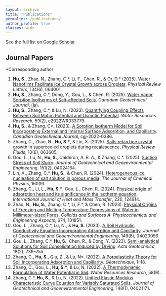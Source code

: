```yaml
---
layout: archive
title: "Publications"
permalink: /publications/
author_profile: true
classes: wide
---
```


<!--
Locate my articles on [Google Scholar](author.googlescholar), [Researchgate](https://www.researchgate.net/profile/Shaojie-Hu-3), or [ORCID](https://orcid.org/0000-0003-2730-930X).
-->

See the full list on [Google Scholar](https://scholar.google.com/citations?user=oIkHLJAAAAAJ&hl=en).


## Journal Papers

\*Corresponding author

1. **Hu, S.**, Zhao, N., Zhang, C.\*, Li, F., Chen, R., & Or, D.\* (2025). [Water Nanofilms Facilitate Ice Crystal Growth across Droplets](https://journals.aps.org/prl/abstract/10.1103/PhysRevLett.134.064001). *Physical Review Letters*, 134(6), 064001.
1. **Hu, S.**, Zhang, C.\*, Dong, Y., Gou, L., & Chen, R. (2025). [Water Vapor Sorption Isotherms of Salt-affected Soils](https://cdnsciencepub.com/doi/abs/10.1139/cgj-2024-0426). *Canadian Geotechnical Journal*, (ja).
3. **Hu, S.**, Zhang, C.\*, & Lu, N. (2023). [Quantifying Coupling Effects Between Soil Matric Potential and Osmotic Potential](https://agupubs.onlinelibrary.wiley.com/doi/10.1029/2022WR033779). *Water Resources Research*, 59(2), e2022WR033779.
4. **Hu, S.**, & Zhang, C\*. (2023). [A Sorption Isotherm Model for Soil Incorporating External and Internal Surface Adsorption, and Capillarity](https://cdnsciencepub.com/doi/10.1139/cgj-2022-0386). *Canadian Geotechnical Journal*, cgj-2022-0386.
1. Zhang, C., Zhao, N., **Hu, S.\***, & Lin, X. (2025). [Salts retard ice crystal growth in supercooled droplets during recalescence](https://doi.org/10.1103/mt89-z2jw). *Physical Review Fluids*, 10(6), 063605.
1. Gou, L., Lu, N., **Hu, S.**, Calderon, A. R. A., & Zhang, C.\*. (2025). [Suction Stress of Soil Slurry](https://ascelibrary.org/doi/full/10.1061/JGGEFK.GTENG-12758). *Journal of Geotechnical and Geoenvironmental Engineering*, 151(2), 04024164.
1. Lin, X., Zhang, C.\*, **Hu, S.**, & Chen, R. (2024). [Heterogeneous ice nucleation of salt solution in porous media](https://pubs.aip.org/aip/jcp/article/160/9/094501/3267957). *The Journal of Chemical Physics*, 160(9).
1. Zhang, C., Li, L., **Hu, S.\***, Gou, L., Chen, R. (2024). [Physical origin of adsorption heat and its significance in the isotherm equation](https://doi.org/10.1016/j.ijheatmasstransfer.2023.124914). *International Journal of Heat and Mass Transfer*, 220, 124914.
1. Zhao, N., **Hu, S.**, Zhang, C.\*, Li, F.\*, & Chen, R. (2023). [Physical Origins of Freezing and Melting Temperature Depressions of Water in Millimeter-sized Pores](https://doi.org/10.1016/j.colsurfa.2023.131851). *Colloids and Surfaces A: Physicochemical and Engineering Aspects*, 674, 131851.
2. Gou, L., Zhang, C.\*, Lu, N., & **Hu, S.** (2023). [A Soil Hydraulic Conductivity Equation Incorporating Adsorption and Capillarity](https://ascelibrary.org/doi/10.1061/JGGEFK.GTENG-11388). *Journal of Geotechnical and Geoenvironmental Engineering*, 149(8), 04023056.
4. Gou, L., Zhang, C.\*, **Hu, S.**, Chen, R., & Dong, Y. (2023). [Semi-analytical Solutions for Soil Consolidation Induced by Drying](https://link.springer.com/10.1007/s11440-022-01623-4). *Acta Geotechnica*, 18(2), 739–755.
6. Zhang, C., **Hu, S.**, Qiu, Z., & Lu, N\*. (2022). [A Poroelasticity Theory for Soil Incorporating Adsorption and Capillarity](https://www.icevirtuallibrary.com/doi/10.1680/jgeot.22.00097). *Géotechnique*, 1–18.
7. Zhang, C., Gou, L., **Hu, S.\***, & Lu, N. (2022). [A Thermodynamic Formulation of Water Potential in Soil](https://onlinelibrary.wiley.com/doi/10.1029/2022WR032369). *Water Resources Research*, 58(9).
8. Zhang, C.\*, **Hu, S.**, & Lu, N. (2022). [Unified Elastic Modulus Characteristic Curve Equation for Variably Saturated Soils](https://ascelibrary.org/doi/10.1061/%28ASCE%29GT.1943-5606.0002718). *Journal of Geotechnical and Geoenvironmental Engineering*, 148(1), 04021171.


